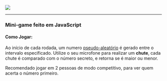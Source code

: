 <p aligin="center"><a href="https://numero-secreto-jogo-lzdavic.vercel.app"><img src="https://i.imgur.com/LfrIzPN.png"></a></p>
<hr>

### Mini-game feito em JavaScript
#### Como Jogar:
Ao início de cada rodada, um numero [pseudo-aleatório](https://developer.mozilla.org/pt-BR/docs/Web/JavaScript/Reference/Global_Objects/Math/random) é gerado entre o intervalo especificado. Utilize o seu microfone para realizar um **chute**, cada chute é comparado com o número secreto, e retorna se é maior ou menor.

Recomendado jogar em 2 pessoas de modo competitivo, para ver quem acerta o número primeiro.
